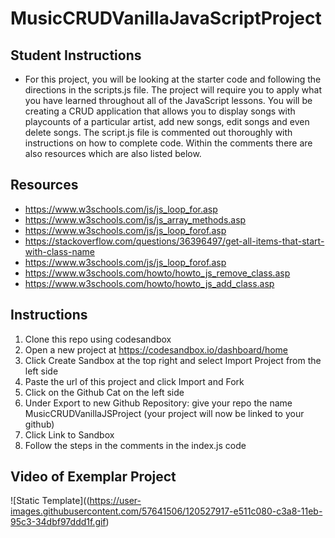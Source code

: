 # MusicCRUDVanillaJavaScriptProject

## Student Instructions

- For this project, you will be looking at the starter code and following the directions in the scripts.js file. The project will require you to apply what you have learned throughout all of the JavaScript lessons. You will be creating a CRUD application that allows you to display songs with playcounts of a particular artist, add new songs, edit songs and even delete songs. The script.js file is commented out thoroughly with instructions on how to complete code. Within the comments there are also resources which are also listed below. 
## Resources

- https://www.w3schools.com/js/js_loop_for.asp
- https://www.w3schools.com/js/js_array_methods.asp
- https://www.w3schools.com/js/js_loop_forof.asp
- https://stackoverflow.com/questions/36396497/get-all-items-that-start-with-class-name
- https://www.w3schools.com/js/js_loop_forof.asp
- https://www.w3schools.com/howto/howto_js_remove_class.asp
- https://www.w3schools.com/howto/howto_js_add_class.asp

## Instructions

1. Clone this repo using codesandbox
2. Open a new project at https://codesandbox.io/dashboard/home
3. Click Create Sandbox at the top right and select Import Project from the left side
4. Paste the url of this project and click Import and Fork
5. Click on the Github Cat on the left side
6. Under Export to new Github Repository: give your repo the name MusicCRUDVanillaJSProject (your project will now be linked to your github)
7. Click Link to Sandbox
8. Follow the steps in the comments in the index.js code

## Video of Exemplar Project

![Static Template]((https://user-images.githubusercontent.com/57641506/120527917-e511c080-c3a8-11eb-95c3-34dbf97ddd1f.gif)
